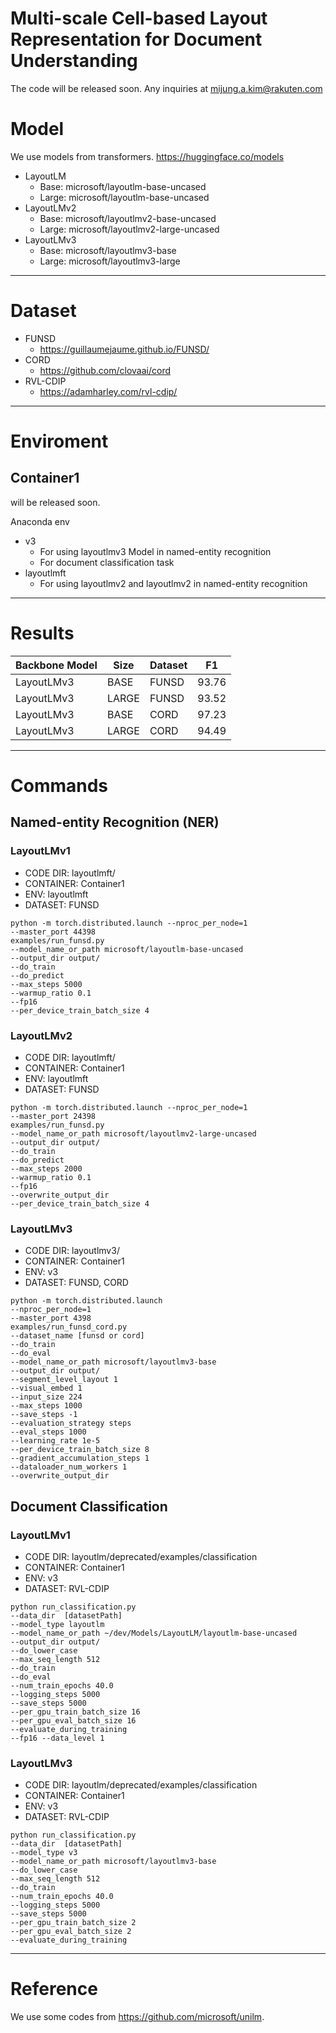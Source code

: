 # Multi-scale Cell-based Layout Representation for Document Understanding

The code will be released soon. Any inquiries at mijung.a.kim@rakuten.com

# Model

We use models from transformers. https://huggingface.co/models

- LayoutLM
    - Base: microsoft/layoutlm-base-uncased
    - Large: microsoft/layoutlm-base-uncased
- LayoutLMv2
    - Base: microsoft/layoutlmv2-base-uncased
    - Large: microsoft/layoutlmv2-large-uncased
- LayoutLMv3
    - Base: microsoft/layoutlmv3-base
    - Large: microsoft/layoutlmv3-large

***

# Dataset

- FUNSD
    - https://guillaumejaume.github.io/FUNSD/
- CORD
    - https://github.com/clovaai/cord
- RVL-CDIP
    - https://adamharley.com/rvl-cdip/

***

# Enviroment

## Container1

will be released soon.

Anaconda env

- v3
    - For using layoutlmv3 Model in named-entity recognition
    - For document classification task
- layoutlmft
    - For using layoutlmv2 and layoutlmv2 in named-entity recognition

***

# Results
| Backbone Model | Size  | Dataset | F1    |
|----------------|-------|---------|-------|
| LayoutLMv3     | BASE  | FUNSD   | 93.76 |
| LayoutLMv3     | LARGE | FUNSD   | 93.52 |
| LayoutLMv3     | BASE  | CORD    | 97.23 |
| LayoutLMv3     | LARGE | CORD    | 94.49 |

***

# Commands

## Named-entity Recognition (NER)

### LayoutLMv1

- CODE DIR: layoutlmft/
- CONTAINER: Container1
- ENV: layoutlmft
- DATASET: FUNSD

```
python -m torch.distributed.launch --nproc_per_node=1 
--master_port 44398 
examples/run_funsd.py         
--model_name_or_path microsoft/layoutlm-base-uncased        
--output_dir output/         
--do_train         
--do_predict         
--max_steps 5000         
--warmup_ratio 0.1         
--fp16   
--per_device_train_batch_size 4
```

### LayoutLMv2

- CODE DIR: layoutlmft/
- CONTAINER: Container1
- ENV: layoutlmft
- DATASET: FUNSD

```
python -m torch.distributed.launch --nproc_per_node=1 
--master_port 24398 
examples/run_funsd.py         
--model_name_or_path microsoft/layoutlmv2-large-uncased         
--output_dir output/    
--do_train         
--do_predict         
--max_steps 2000         
--warmup_ratio 0.1         
--fp16   
--overwrite_output_dir   
--per_device_train_batch_size 4
```

### LayoutLMv3

- CODE DIR: layoutlmv3/
- CONTAINER: Container1
- ENV: v3
- DATASET: FUNSD, CORD

```
python -m torch.distributed.launch   
--nproc_per_node=1 
--master_port 4398 
examples/run_funsd_cord.py   
--dataset_name [funsd or cord]  
--do_train 
--do_eval   
--model_name_or_path microsoft/layoutlmv3-base   
--output_dir output/
--segment_level_layout 1 
--visual_embed 1 
--input_size 224  
--max_steps 1000 
--save_steps -1 
--evaluation_strategy steps 
--eval_steps 1000   
--learning_rate 1e-5 
--per_device_train_batch_size 8 
--gradient_accumulation_steps 1   
--dataloader_num_workers 1   
--overwrite_output_dir 
```

## Document Classification

### LayoutLMv1

- CODE DIR: layoutlm/deprecated/examples/classification
- CONTAINER: Container1
- ENV: v3
- DATASET: RVL-CDIP

<!-- # CUDA_VISIBLE_DEVIC****ES=2  python run_classification.py  --data_dir  /root/dev/Datasets/RVL_CDIP                               --model_type layoutlm                               --model_name_or_path /root/dev/Models/layoutlm-base-uncased                                --output_dir output/shi-temp-asdfsadf                               --do_lower_case                               --max_seq_length 512                               --do_train                               --do_eval                               --num_train_epochs 40.0                               --logging_steps 5000                               --save_steps 5000                               --per_gpu_train_batch_size 16                               --per_gpu_eval_batch_size 16                               --evaluate_during_training                               --fp16
CUDA_VISIBLE_DEVICES=2  python run_classification.py  
--data_dir  /root/dev/Datasets/RVL_CDIP                               
--model_type layoutlm                               
--model_name_or_path /root/dev/Models/layoutlm-base-uncased                                
--output_dir output/shi-temp-asdfsadf                               
--do_lower_case                             
--max_seq_length 512                              
--do_train                              
--do_eval                               
--num_train_epochs 40.0                               
--logging_steps 5000                               
--save_steps 5000                               
--per_gpu_train_batch_size 16                               
--per_gpu_eval_batch_size 16                               
--evaluate_during_training                               
--fp16
-->

```
python run_classification.py  
--data_dir  [datasetPath]   
--model_type layoutlm                               
--model_name_or_path ~/dev/Models/LayoutLM/layoutlm-base-uncased   
--output_dir output/
--do_lower_case 
--max_seq_length 512  
--do_train 
--do_eval 
--num_train_epochs 40.0 
--logging_steps 5000 
--save_steps 5000 
--per_gpu_train_batch_size 16 
--per_gpu_eval_batch_size 16 
--evaluate_during_training 
--fp16 --data_level 1
```

### LayoutLMv3

- CODE DIR: layoutlm/deprecated/examples/classification
- CONTAINER: Container1
- ENV: v3
- DATASET: RVL-CDIP

```
python run_classification.py  
--data_dir  [datasetPath]                              
--model_type v3                               
--model_name_or_path microsoft/layoutlmv3-base                                                            
--do_lower_case                               
--max_seq_length 512                               
--do_train                                                            
--num_train_epochs 40.0                               
--logging_steps 5000                               
--save_steps 5000                               
--per_gpu_train_batch_size 2                               
--per_gpu_eval_batch_size 2                               
--evaluate_during_training
```

***

# Reference

We use some codes from https://github.com/microsoft/unilm.